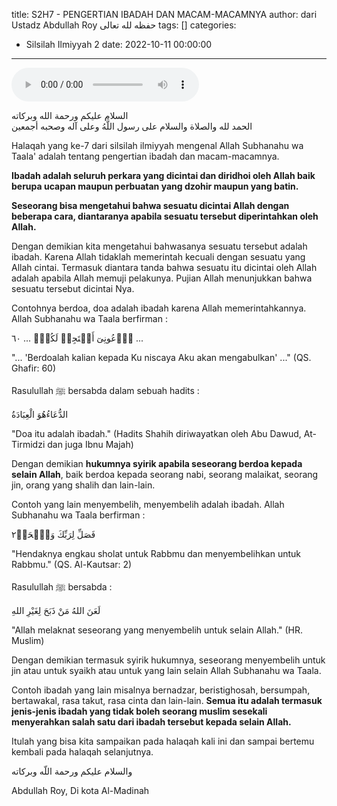 title: S2H7 - PENGERTIAN IBADAH DAN MACAM-MACAMNYA
author: dari Ustadz Abdullah Roy حفظه لله تعالى
tags: []
categories:
  - Silsilah Ilmiyyah 2
date: 2022-10-11 00:00:00
---
<audio controls="" src="https://docs.google.com/uc?export=open&id=1-0Q8PbanjYfeF4pJm1QSj_Nf3Nm-maf6"></audio>

<div class="dalil">
  السلام عليكم ورحمة الله وبركاته
  <br>
  الحمد لله والصلاة والسلام على رسول اللَّهُ وعلى آله وصحبه أجمعين
</div>

Halaqah yang ke-7 dari silsilah ilmiyyah mengenal Allah Subhanahu wa Taala' adalah tentang pengertian ibadah dan macam-macamnya.

<b>Ibadah adalah seluruh perkara yang dicintai dan diridhoi oleh Allah baik berupa ucapan maupun perbuatan yang dzohir maupun yang batin.</b>

<b>Seseorang bisa mengetahui bahwa sesuatu dicintai Allah dengan beberapa cara, diantaranya apabila sesuatu tersebut diperintahkan oleh Allah.</b>

Dengan demikian kita mengetahui bahwasanya sesuatu tersebut adalah ibadah. Karena Allah tidaklah memerintah kecuali dengan sesuatu yang Allah cintai. Termasuk diantara tanda bahwa sesuatu itu dicintai oleh Allah adalah apabila Allah memuji pelakunya. Pujian Allah menunjukkan bahwa sesuatu tersebut dicintai Nya.

Contohnya berdoa, doa adalah ibadah karena Allah memerintahkannya. Allah Subhanahu wa Taala berfirman : 
<div class="dalil">
  ٱدۡعُونِىٓ أَسۡتَجِبۡ لَكُمۡۚ ... ٦٠ ...
  <p>"... 'Berdoalah kalian kepada Ku niscaya Aku akan mengabulkan' ..." (QS. Ghafir: 60)</p>
</div>

Rasulullah ﷺ bersabda dalam sebuah hadits : 
<div class="dalil">
  الدُّعَاءُهُوَ الْعِبَادَةُ
  <p>"Doa itu adalah ibadah." (Hadits Shahih diriwayatkan oleh Abu Dawud, At-Tirmidzi dan juga Ibnu Majah)</p>
</div>

Dengan demikian <b>hukumnya syirik apabila seseorang berdoa kepada selain Allah</b>, baik berdoa kepada seorang nabi, seorang malaikat, seorang jin, orang yang shalih dan lain-lain.

Contoh yang lain menyembelih, menyembelih adalah ibadah. Allah Subhanahu wa Taala berfirman : 
<div class="dalil">
  فَصَلِّ لِرَبِّكَ وَٱنۡحَرۡ٢
  <p>"Hendaknya engkau sholat untuk Rabbmu dan menyembelihkan untuk Rabbmu." (QS. Al-Kautsar: 2)</p>
</div>

Rasulullah ﷺ bersabda : 
<div class="dalil">
  لَعَنَ اللهُ مَنْ ذَبَحَ لِغَيْرِ اللهِ
  <p>"Allah melaknat seseorang yang menyembelih untuk selain Allah." (HR. Muslim)</p>
</div>

Dengan demikian termasuk syirik hukumnya, seseorang menyembelih untuk jin atau untuk syaikh atau untuk yang lain selain Allah Subhanahu wa Taala.

Contoh ibadah yang lain misalnya bernadzar, beristighosah, bersumpah, bertawakal, rasa takut, rasa cinta dan lain-lain. <b>Semua itu adalah termasuk jenis-jenis ibadah yang tidak boleh seorang muslim sesekali menyerahkan salah satu dari ibadah tersebut kepada selain Allah.</b>

Itulah yang bisa kita sampaikan pada halaqah kali ini dan sampai bertemu kembali pada halaqah selanjutnya.

<div class="dalil">
والسلام عليكم ورحمة اللّه وبركاته
</div>

<p class="signature">
Abdullah Roy, 
Di kota Al-Madinah
</p>